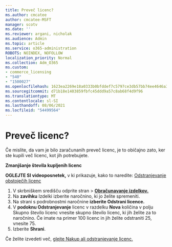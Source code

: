 ```yaml
---
title: Preveč licenc?
ms.author: cmcatee
author: cmcatee-MSFT
manager: scotv
ms.date: ''
ms.reviewer: argani, nicholak
ms.audience: Admin
ms.topic: article
ms.service: o365-administration
ROBOTS: NOINDEX, NOFOLLOW
localization_priority: Normal
ms.collection: Adm_O365
ms.custom:
- commerce_licensing
- "540"
- "1500027"
ms.openlocfilehash: 1623ea2269e18a0333b0bfddef7c5797ce3db57bb74ee4646a3aa94b8e821fa1
ms.sourcegitcommit: d71b18e1403859fbfc45ddd9a57c8ab68f4d9f96
ms.translationtype: MT
ms.contentlocale: sl-SI
ms.lasthandoff: 08/06/2021
ms.locfileid: "54499564"
---
```

# <a name="too-many-licenses"></a>Preveč licenc?

Če mislite, da vam je bilo zaračunanih preveč licenc, je to običajno zato, ker ste kupili več licenc, kot jih potrebujete.
  
**Zmanjšanje števila kupljenih licenc**

**OGLEJTE SI videoposnetek,** v ki prikazuje, kako to naredite: [Odstranjevanje obstoječih licenc](https://go.microsoft.com/fwlink/p/?linkid=2154938)
  
1. V skrbniškem središču  odprite stran \> **[Obračunavanje izdelkov.](https://go.microsoft.com/fwlink/p/?linkid=842054)**
2. Na **zavihku** Izdelki izberite naročnino, ki jo želite spremeniti.
3. Na strani s podrobnostmi naročnine **izberite Odstrani licence.**
4. V **podoknu Odstranjevanje** licenc v razdelku  **Nova** količina v polju Skupno število licenc vnesite skupno število licenc, ki jih želite za to naročnino. Če imate na primer 100 licenc in jih želite odstraniti 25, vnesite 75.
5. Izberite **Shrani**.

Če želite izvedeti več, [glejte Nakup ali odstranjevanje licenc.](/microsoft-365/commerce/licenses/buy-licenses)